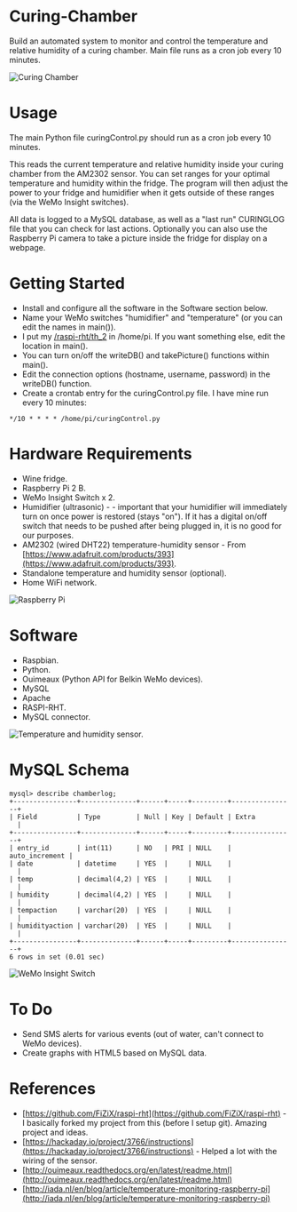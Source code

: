 # Curing-Chamber
Build an automated system to monitor and control the temperature and relative humidity of a curing chamber.  Main file runs as a cron job every 10 minutes.

![Curing Chamber](http://i.imgur.com/PM0CppD.jpg)

# Usage
The main Python file curingControl.py should run as a cron job every 10 minutes.  

This reads the current temperature and relative humidity inside your curing chamber from the AM2302 sensor.  You can set ranges for your optimal temperature and humidity within the fridge.  The program will then adjust the power to your fridge and humidifier when it gets outside of these ranges (via the WeMo Insight switches).

All data is logged to a MySQL database, as well as a "last run" CURINGLOG file that you can check for last actions.  Optionally you can also use the Raspberry Pi camera to take a picture inside the fridge for display on a webpage.

# Getting Started
* Install and configure all the software in the Software section below.
* Name your WeMo switches "humidifier" and "temperature" (or you can edit the names in main()).
* I put my [/raspi-rht/th_2](https://github.com/FiZiX/raspi-rht) in /home/pi.  If you want something else, edit the location in main().
* You can turn on/off the writeDB() and takePicture() functions within main().
* Edit the connection options (hostname, username, password) in the writeDB() function.
* Create a crontab entry for the curingControl.py file. I have mine run every 10 minutes:

`*/10 * * * * /home/pi/curingControl.py`

# Hardware Requirements
* Wine fridge.
* Raspberry Pi 2 B.
* WeMo Insight Switch x 2.
* Humidifier (ultrasonic) - - important that your humidifier will immediately turn on once power is restored (stays "on").  If it has a digital on/off switch that needs to be pushed after being plugged in, it is no good for our purposes.
* AM2302 (wired DHT22) temperature-humidity sensor - From [https://www.adafruit.com/products/393](https://www.adafruit.com/products/393).
* Standalone temperature and humidity sensor (optional).
* Home WiFi network.

![Raspberry Pi](http://imgur.com/HuszHjj.jpg)

# Software
* Raspbian.
* Python.
* Ouimeaux (Python API for Belkin WeMo devices).
* MySQL
* Apache
* RASPI-RHT.
* MySQL connector.

![Temperature and humidity sensor.](http://imgur.com/CggsLWZ.jpg)

# MySQL Schema
	mysql> describe chamberlog;
	+----------------+--------------+------+-----+---------+----------------+
	| Field          | Type         | Null | Key | Default | Extra          |
	+----------------+--------------+------+-----+---------+----------------+
	| entry_id       | int(11)      | NO   | PRI | NULL    | auto_increment |
	| date           | datetime     | YES  |     | NULL    |                |
	| temp           | decimal(4,2) | YES  |     | NULL    |                |
	| humidity       | decimal(4,2) | YES  |     | NULL    |                |
	| tempaction     | varchar(20)  | YES  |     | NULL    |                |
	| humidityaction | varchar(20)  | YES  |     | NULL    |                |
	+----------------+--------------+------+-----+---------+----------------+
	6 rows in set (0.01 sec)


![WeMo Insight Switch](http://i.imgur.com/k4dbe1n.png)

# To Do
* Send SMS alerts for various events (out of water, can't connect to WeMo devices).
* Create graphs with HTML5 based on MySQL data.

# References
* [https://github.com/FiZiX/raspi-rht](https://github.com/FiZiX/raspi-rht) - I basically forked my project from this (before I setup git).  Amazing project and ideas.
* [https://hackaday.io/project/3766/instructions](https://hackaday.io/project/3766/instructions) - Helped a lot with the wiring of the sensor.
* [http://ouimeaux.readthedocs.org/en/latest/readme.html](http://ouimeaux.readthedocs.org/en/latest/readme.html)
* [http://iada.nl/en/blog/article/temperature-monitoring-raspberry-pi](http://iada.nl/en/blog/article/temperature-monitoring-raspberry-pi)
